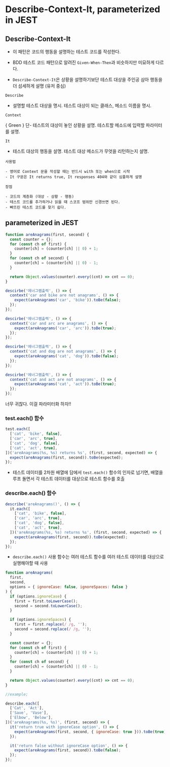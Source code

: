 # Describe-Context-It, parameterized in JEST

## Describe-Context-It

- 이 패턴은 코드의 행동을 설명하는 테스트 코드를 작성한다.

- BDD 테스트 코드 패턴으로 알려진 `Given-When-Then`과 비슷하지만 미묘하게 다르다.

- `Describe-Context-It`은 상황을 설명하기보단 테스트 대상을 주인공 삼아 행동을 더 섬세하게 설명 (유저 중심)

`Describe`

- 설명할 테스트 대상을 명시. 테스트 대상이 되는 클래스, 메소드 이름을 명시.

`Context`

{ Green } 단- 테스트의 대상이 놓인 상황을 설명. 테스트할 메소드에 입력할 파라미터를 설명.

`It`

- 테스트 대상의 행동을 설명. 테스트 대상 메소드가 무엇을 리턴하는지 설명.

```text
사용법

- 영어로 Context 문을 작성할 때는 반드시 with 또는 when으로 시작
- It 구문은 It returns true, It responses 404와 같이 심플하게 설명
```

```text
장점

- 코드의 계층화 (대상 - 상황 - 행동)
- 테스트 코드를 추가하거나 읽을 때 스코프 범위만 신경쓰면 된다.
- 빠뜨린 테스트 코드를 찾기 쉽다.
```

## parameterized in JEST

```js
function areAnagrams(first, second) {
  const counter = {};
  for (const ch of first) {
    counter[ch] = (counter[ch] || 0) + 1;
  }
  for (const ch of second) {
    counter[ch] = (counter[ch] || 0) - 1;
  }

  return Object.values(counter).every((cnt) => cnt == 0);
}

descirbe('에너그램출력', () => {
  context('car and bike are not anagrams', () => {
    expect(areAnagrams('car', 'bike')).toBe(false);
  });
});

descirbe('에너그램출력', () => {
  context('car and arc are anagrams', () => {
    expect(areAnagrams('car', 'arc')).toBe(true);
  });
});

descirbe('에너그램출력', () => {
  context('cat and dog are not anagrams', () => {
    expect(areAnagrams('cat', 'dog')).toBe(false);
  });
});

descirbe('에너그램출력', () => {
  context('cat and act are not anagrams', () => {
    expect(areAnagrams('cat', 'act')).toBe(true);
  });
});
```

너무 귀찮다. 이걸 파라미터화 하자!!

### test.each() 함수

```js
test.each([
  ['cat', 'bike', false],
  ['car', 'arc', true],
  ['cat', 'dog', false],
  ['cat', 'act', true],
])('areAnagrams(%s, %s) returns %s', (first, second, expected) => {
  expect(areAnagrams(first, second)).toBe(expected);
});
```

- 테스트 데이터를 2차원 배열에 담에서 `test.each()` 함수의 인자로 넘기면, 배열을 루프 돌면서 각 테스트 데이터를 대상으로 테스트 함수를 호출

### describe.each() 함수

```js
describe('areAnagrams()', () => {
  it.each([
    ['cat', 'bike', false],
    ['car', 'arc', true],
    ['cat', 'dog', false],
    ['cat', 'act', true],
  ])('areAnagrams(%s, %s) returns %s', (first, second, expected) => {
    expect(areAnagrams(first, second)).toBe(expected);
  });
});
```

- `describe.each()` 사용 함수는 여러 테스트 함수를 여러 테스트 데이터를 대상으로 실행해야할 때 사용

```js
function areAnagrams(
  first,
  second,
  options = { ignoreCase: false, ignoreSpaces: false }
) {
  if (options.ignoreCase) {
    first = first.toLowerCase();
    second = second.toLowerCase();
  }

  if (options.ignoreSpaces) {
    first = first.replace(/ /g, '');
    second = second.replace(/ /g, '');
  }

  const counter = {};
  for (const ch of first) {
    counter[ch] = (counter[ch] || 0) + 1;
  }
  for (const ch of second) {
    counter[ch] = (counter[ch] || 0) - 1;
  }

  return Object.values(counter).every((cnt) => cnt == 0);
}
```

```js
//example;

describe.each([
  ['Cat', 'Act'],
  ['Save', 'Vase'],
  ['Elbow', 'Below'],
])('areAnagrams(%s, %s)', (first, second) => {
  it('return true with ignoreCase option', () => {
    expect(areAnagrams(first, second, { ignoreCase: true })).toBe(true);
  });

  it('return false without ignoreCase option', () => {
    expect(areAnagrams(first, second)).toBe(false);
  });
});
```
